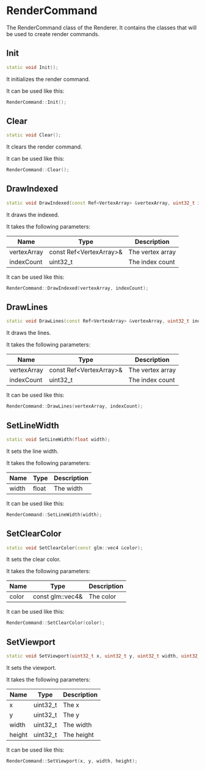 # RenderCommand

The RenderCommand class of the Renderer. It contains the classes that will be used to create render commands.

## Init

```c++
static void Init();
```

It initializes the render command.

It can be used like this:

```c++
RenderCommand::Init();
```

## Clear

```c++
static void Clear();
```

It clears the render command.

It can be used like this:

```c++
RenderCommand::Clear();
```

## DrawIndexed

```c++
static void DrawIndexed(const Ref<VertexArray> &vertexArray, uint32_t indexCount = 0);
```

It draws the indexed.

It takes the following parameters:

| Name        | Type                      | Description      |
|-------------|---------------------------|------------------|
| vertexArray | const Ref\<VertexArray\>& | The vertex array |
| indexCount  | uint32_t                  | The index count  |


It can be used like this:

```c++
RenderCommand::DrawIndexed(vertexArray, indexCount);
```

## DrawLines

```c++
static void DrawLines(const Ref<VertexArray> &vertexArray, uint32_t indexCount = 0);
```

It draws the lines.

It takes the following parameters:

| Name        | Type                      | Description      |
|-------------|---------------------------|------------------|
| vertexArray | const Ref\<VertexArray\>& | The vertex array |
| indexCount  | uint32_t                  | The index count  |

It can be used like this:

```c++
RenderCommand::DrawLines(vertexArray, indexCount);
```

## SetLineWidth

```c++
static void SetLineWidth(float width);
```

It sets the line width.

It takes the following parameters:

| Name  | Type  | Description |
|-------|-------|-------------|
| width | float | The width   |

It can be used like this:

```c++
RenderCommand::SetLineWidth(width);
```

## SetClearColor

```c++
static void SetClearColor(const glm::vec4 &color);
```

It sets the clear color.

It takes the following parameters:

| Name  | Type               | Description |
|-------|--------------------|-------------|
| color | const glm::vec4& | The color   |

It can be used like this:

```c++
RenderCommand::SetClearColor(color);
```

## SetViewport

```c++
static void SetViewport(uint32_t x, uint32_t y, uint32_t width, uint32_t height);
```

It sets the viewport.

It takes the following parameters:

| Name   | Type     | Description |
|--------|----------|-------------|
| x      | uint32_t | The x       |
| y      | uint32_t | The y       |
| width  | uint32_t | The width   |
| height | uint32_t | The height  |

It can be used like this:

```c++
RenderCommand::SetViewport(x, y, width, height);
```

